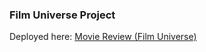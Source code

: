 ### Film Universe Project

Deployed here: <a href="https://moviereview-pi.vercel.app/">Movie Review (Film Universe)</a>
